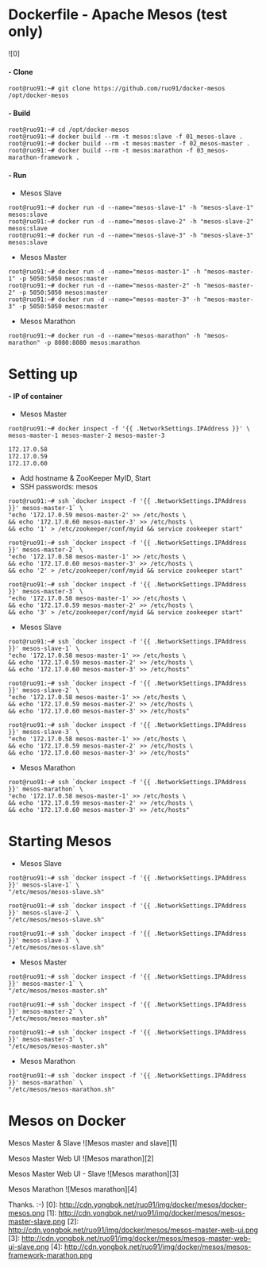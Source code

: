 Dockerfile - Apache Mesos (test only)
=====================================
![0]
#### - Clone
```
root@ruo91:~# git clone https://github.com/ruo91/docker-mesos /opt/docker-mesos
```
#### - Build
```
root@ruo91:~# cd /opt/docker-mesos
root@ruo91:~# docker build --rm -t mesos:slave -f 01_mesos-slave .
root@ruo91:~# docker build --rm -t mesos:master -f 02_mesos-master .
root@ruo91:~# docker build --rm -t mesos:marathon -f 03_mesos-marathon-framework .
```
#### - Run
- Mesos Slave
```
root@ruo91:~# docker run -d --name="mesos-slave-1" -h "mesos-slave-1" mesos:slave
root@ruo91:~# docker run -d --name="mesos-slave-2" -h "mesos-slave-2" mesos:slave
root@ruo91:~# docker run -d --name="mesos-slave-3" -h "mesos-slave-3" mesos:slave
```

- Mesos Master
```
root@ruo91:~# docker run -d --name="mesos-master-1" -h "mesos-master-1" -p 5050:5050 mesos:master
root@ruo91:~# docker run -d --name="mesos-master-2" -h "mesos-master-2" -p 5050:5050 mesos:master
root@ruo91:~# docker run -d --name="mesos-master-3" -h "mesos-master-3" -p 5050:5050 mesos:master
```

- Mesos Marathon
```
root@ruo91:~# docker run -d --name="mesos-marathon" -h "mesos-marathon" -p 8080:8080 mesos:marathon
```

Setting up
==========
#### - IP of container
- Mesos Master
```
root@ruo91:~# docker inspect -f '{{ .NetworkSettings.IPAddress }}' \
mesos-master-1 mesos-master-2 mesos-master-3
```
```
172.17.0.58
172.17.0.59
172.17.0.60
```
 - Add hostname & ZooKeeper MyID, Start
 - SSH passwords: mesos
```
root@ruo91:~# ssh `docker inspect -f '{{ .NetworkSettings.IPAddress }}' mesos-master-1` \
"echo '172.17.0.59 mesos-master-2' >> /etc/hosts \
&& echo '172.17.0.60 mesos-master-3' >> /etc/hosts \
&& echo '1' > /etc/zookeeper/conf/myid && service zookeeper start"
```
```
root@ruo91:~# ssh `docker inspect -f '{{ .NetworkSettings.IPAddress }}' mesos-master-2` \
"echo '172.17.0.58 mesos-master-1' >> /etc/hosts \
&& echo '172.17.0.60 mesos-master-3' >> /etc/hosts \
&& echo '2' > /etc/zookeeper/conf/myid && service zookeeper start"
```
```
root@ruo91:~# ssh `docker inspect -f '{{ .NetworkSettings.IPAddress }}' mesos-master-3` \
"echo '172.17.0.58 mesos-master-1' >> /etc/hosts \
&& echo '172.17.0.59 mesos-master-2' >> /etc/hosts \
&& echo '3' > /etc/zookeeper/conf/myid && service zookeeper start"
```

- Mesos Slave
```
root@ruo91:~# ssh `docker inspect -f '{{ .NetworkSettings.IPAddress }}' mesos-slave-1` \
"echo '172.17.0.58 mesos-master-1' >> /etc/hosts \
&& echo '172.17.0.59 mesos-master-2' >> /etc/hosts \
&& echo '172.17.0.60 mesos-master-3' >> /etc/hosts"
```
```
root@ruo91:~# ssh `docker inspect -f '{{ .NetworkSettings.IPAddress }}' mesos-slave-2` \
"echo '172.17.0.58 mesos-master-1' >> /etc/hosts \
&& echo '172.17.0.59 mesos-master-2' >> /etc/hosts \
&& echo '172.17.0.60 mesos-master-3' >> /etc/hosts"
```
```
root@ruo91:~# ssh `docker inspect -f '{{ .NetworkSettings.IPAddress }}' mesos-slave-3` \
"echo '172.17.0.58 mesos-master-1' >> /etc/hosts \
&& echo '172.17.0.59 mesos-master-2' >> /etc/hosts \
&& echo '172.17.0.60 mesos-master-3' >> /etc/hosts"
```

- Mesos Marathon
```
root@ruo91:~# ssh `docker inspect -f '{{ .NetworkSettings.IPAddress }}' mesos-marathon` \
"echo '172.17.0.58 mesos-master-1' >> /etc/hosts \
&& echo '172.17.0.59 mesos-master-2' >> /etc/hosts \
&& echo '172.17.0.60 mesos-master-3' >> /etc/hosts"
```

Starting Mesos
==============
- Mesos Slave
```
root@ruo91:~# ssh `docker inspect -f '{{ .NetworkSettings.IPAddress }}' mesos-slave-1` \
"/etc/mesos/mesos-slave.sh"
```
```
root@ruo91:~# ssh `docker inspect -f '{{ .NetworkSettings.IPAddress }}' mesos-slave-2` \
"/etc/mesos/mesos-slave.sh"
```
```
root@ruo91:~# ssh `docker inspect -f '{{ .NetworkSettings.IPAddress }}' mesos-slave-3` \
"/etc/mesos/mesos-slave.sh"
```

- Mesos Master
```
root@ruo91:~# ssh `docker inspect -f '{{ .NetworkSettings.IPAddress }}' mesos-master-1` \
"/etc/mesos/mesos-master.sh"
```
```
root@ruo91:~# ssh `docker inspect -f '{{ .NetworkSettings.IPAddress }}' mesos-master-2` \
"/etc/mesos/mesos-master.sh"
```
```
root@ruo91:~# ssh `docker inspect -f '{{ .NetworkSettings.IPAddress }}' mesos-master-3` \
"/etc/mesos/mesos-master.sh"
```

- Mesos Marathon
```
root@ruo91:~# ssh `docker inspect -f '{{ .NetworkSettings.IPAddress }}' mesos-marathon` \
"/etc/mesos/mesos-marathon.sh"
```

Mesos on Docker
=================
Mesos Master & Slave
![Mesos master and slave][1]

Mesos Master Web UI
![Mesos marathon][2]

Mesos Master Web UI - Slave
![Mesos marathon][3]

Mesos Marathon
![Mesos marathon][4]

Thanks. :-)
[0]: http://cdn.yongbok.net/ruo91/img/docker/mesos/docker-mesos.png
[1]: http://cdn.yongbok.net/ruo91/img/docker/mesos/mesos-master-slave.png
[2]: http://cdn.yongbok.net/ruo91/img/docker/mesos/mesos-master-web-ui.png
[3]: http://cdn.yongbok.net/ruo91/img/docker/mesos/mesos-master-web-ui-slave.png
[4]: http://cdn.yongbok.net/ruo91/img/docker/mesos/mesos-framework-marathon.png
